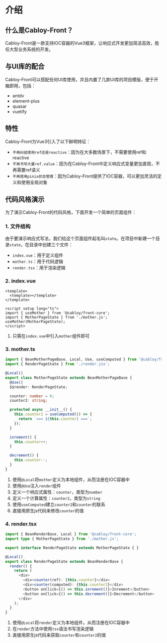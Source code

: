# 介绍

## 什么是Cabloy-Front？

Cabloy-Front是一款支持IOC容器的Vue3框架，让响应式开发更加简洁高效，胜任大型业务系统的开发。

## 与UI库的配合

Cabloy-Front可以搭配任何UI库使用，并且内置了几款UI库的项目模版，便于开箱即用，包括：

- antdv
- element-plus
- quasar
- vuetify

## 特性

Cabloy-Front为Vue3引入了以下鲜明特征：

- `不再纠结使用ref还是reactive`：因为在大多数场景下，不需要使用ref和reactive
- `不再书写大量ref.value`：因为在Cabloy-Front中定义响应式变量更加直观，不再需要ref语义
- `不再使用pinia状态管理`：因为Cabloy-Front提供了IOC容器，可以更加灵活的定义和使用全局对象

## 代码风格演示

为了演示Cabloy-Front的代码风格，下面开发一个简单的页面组件：

### 1. 文件结构

由于要演示响应式写法，我们给这个页面组件起名叫`state`。在项目中新建一个目录`state`，在目录中创建三个文件：

- `index.vue`：用于定义组件
- `mother.ts`：用于代码逻辑
- `render.tsx`：用于渲染逻辑

### 2. index.vue

```vue
<template>
  <template></template>
</template>

<script setup lang="ts">
import { useMother } from '@cabloy/front-core';
import { MotherPageState } from './mother.js';
useMother(MotherPageState);
</script>
```

1. 只需在`index.vue`中引入`mother`组件即可

### 3. mother.ts

```typescript
import { BeanMotherPageBase, Local, Use, useComputed } from '@cabloy/front-core';
import { RenderPageState } from './render.jsx';

@Local()
export class MotherPageState extends BeanMotherPageBase {
  @Use()
  $$render: RenderPageState;

  counter: number = 0;
  counter2: string;

  protected async __init__() {
    this.counter2 = useComputed(() => {
      return `=== ${this.counter} ===`;
    });
  }

  inrement() {
    this.counter++;
  }

  decrement() {
    this.counter--;
  }
}
```

1. 使用`@Local`将`mother`定义为本地组件，从而注册在IOC容器中
2. 使用`@Use`注入`render`组件
3. 定义一个响应式属性：`counter`，类型为`number`
4. 定义一个计算属性：`counter2`，类型为`string`
5. 使用`useComputed`建立`counter2`和`counter`的联系
6. 直接用原生js代码来修改`counter`的值

### 4. render.tsx

```typescript
import { BeanRenderBase, Local } from '@cabloy/front-core';
import type { MotherPageState } from './mother.js';

export interface RenderPageState extends MotherPageState { }

@Local()
export class RenderPageState extends BeanRenderBase {
  render() {
    return (
      <div>
        <div>counter(ref): {this.counter}</div>
        <div>counter(computed): {this.counter2}</div>
        <button onClick={() => this.inrement()}>Inrement</button>
        <button onClick={() => this.decrement()}>Decrement</button>
      </div>
    );
  }
}
```

1. 使用`@Local`将`render`定义为本地组件，从而注册在IOC容器中
2. 在`render`方法中使用`tsx`语法书写渲染逻辑
3. 直接用原生js代码来获取`counter`和`counter2`的值
